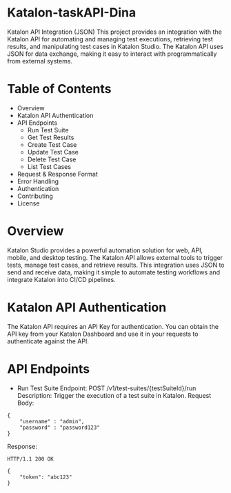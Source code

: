 # Katalon-taskAPI-Dina
Katalon API Integration (JSON)
This project provides an integration with the Katalon API for automating and managing test executions, retrieving test results, and manipulating test cases in Katalon Studio. The Katalon API uses JSON for data exchange, making it easy to interact with programmatically from external systems.

# Table of Contents
* Overview
* Katalon API Authentication
* API Endpoints
  * Run Test Suite
  * Get Test Results
  * Create Test Case
  * Update Test Case
  * Delete Test Case
  * List Test Cases
* Request & Response Format
* Error Handling
* Authentication
* Contributing
* License

# Overview
Katalon Studio provides a powerful automation solution for web, API, mobile, and desktop testing. The Katalon API allows external tools to trigger tests, manage test cases, and retrieve results. This integration uses JSON to send and receive data, making it simple to automate testing workflows and integrate Katalon into CI/CD pipelines.

# Katalon API Authentication
The Katalon API requires an API Key for authentication. You can obtain the API key from your Katalon Dashboard and use it in your requests to authenticate against the API.

# API Endpoints
  * Run Test Suite
Endpoint: POST /v1/test-suites/{testSuiteId}/run
Description: Trigger the execution of a test suite in Katalon.
Request Body:
```
{
    "username" : "admin",
    "password" : "password123"
}
```

Response:
```
HTTP/1.1 200 OK

{
    "token": "abc123"
}
```

